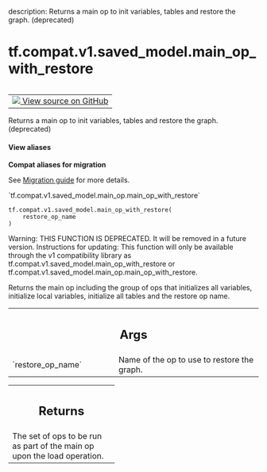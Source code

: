 description: Returns a main op to init variables, tables and restore the graph. (deprecated)

<div itemscope itemtype="http://developers.google.com/ReferenceObject">
<meta itemprop="name" content="tf.compat.v1.saved_model.main_op_with_restore" />
<meta itemprop="path" content="Stable" />
</div>

# tf.compat.v1.saved_model.main_op_with_restore

<!-- Insert buttons and diff -->

<table class="tfo-notebook-buttons tfo-api nocontent" align="left">
<td>
  <a target="_blank" href="https://github.com/tensorflow/tensorflow/blob/r2.3/tensorflow/python/saved_model/main_op_impl.py#L50-L72">
    <img src="https://www.tensorflow.org/images/GitHub-Mark-32px.png" />
    View source on GitHub
  </a>
</td>
</table>



Returns a main op to init variables, tables and restore the graph. (deprecated)

<section class="expandable">
  <h4 class="showalways">View aliases</h4>
  <p>
<b>Compat aliases for migration</b>
<p>See
<a href="https://www.tensorflow.org/guide/migrate">Migration guide</a> for
more details.</p>
<p>`tf.compat.v1.saved_model.main_op.main_op_with_restore`</p>
</p>
</section>

<pre class="devsite-click-to-copy prettyprint lang-py tfo-signature-link">
<code>tf.compat.v1.saved_model.main_op_with_restore(
    restore_op_name
)
</code></pre>



<!-- Placeholder for "Used in" -->

Warning: THIS FUNCTION IS DEPRECATED. It will be removed in a future version.
Instructions for updating:
This function will only be available through the v1 compatibility library as tf.compat.v1.saved_model.main_op_with_restore or tf.compat.v1.saved_model.main_op.main_op_with_restore.

Returns the main op including the group of ops that initializes all
variables, initialize local variables, initialize all tables and the restore
op name.

<!-- Tabular view -->
 <table class="responsive fixed orange">
<colgroup><col width="214px"><col></colgroup>
<tr><th colspan="2"><h2 class="add-link">Args</h2></th></tr>

<tr>
<td>
`restore_op_name`
</td>
<td>
Name of the op to use to restore the graph.
</td>
</tr>
</table>



<!-- Tabular view -->
 <table class="responsive fixed orange">
<colgroup><col width="214px"><col></colgroup>
<tr><th colspan="2"><h2 class="add-link">Returns</h2></th></tr>
<tr class="alt">
<td colspan="2">
The set of ops to be run as part of the main op upon the load operation.
</td>
</tr>

</table>

